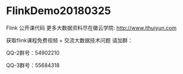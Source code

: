 # FlinkDemo20180325
Flink 公开课代码
更多大数据资料尽在徽云学院: http://www.ithuiyun.com

获取flink课程免费视频 + 交流大数据技术问题 请加群：

QQ-2群号：54902210

QQ-3群号：55684318
